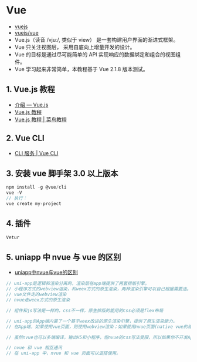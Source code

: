 # Vue

- [vuejs](https://github.com/vuejs)
- [vuejs/vue](https://github.com/vuejs/vue)
- Vue.js（读音 /vjuː/, 类似于 view） 是一套构建用户界面的渐进式框架。
- Vue 只关注视图层， 采用自底向上增量开发的设计。
- Vue 的目标是通过尽可能简单的 API 实现响应的数据绑定和组合的视图组件。
- Vue 学习起来非常简单，本教程基于 Vue 2.1.8 版本测试。

## 1. Vue.js 教程

- [介绍 — Vue.js](https://cn.vuejs.org/v2/guide/index.html)
- [Vue.js 教程](https://learning.dcloud.io/)
- [Vue.js 教程 | 菜鸟教程](http://www.runoob.com/vue2/vue-tutorial.html)

## 2. Vue CLI

- [CLI 服务 | Vue CLI](https://cli.vuejs.org/zh/guide/cli-service.html#%E4%BD%BF%E7%94%A8%E5%91%BD%E4%BB%A4)

## 3. 安装 vue 脚手架 3.0 以上版本

```c#
npm install -g @vue/cli
vue -V
// 执行：
vue create my-project

```

## 4. 插件

```c#
Vetur

```

## 5. uniapp 中 nvue 与 vue 的区别

- [uniapp中nvue与vue的区别](https://www.jianshu.com/p/6705eeb8eb3a)

```c#
// uni-app是逻辑和渲染分离的，渲染层在app端提供了两套排版引擎。
// 小程序方式的webview渲染，和weex方式的原生渲染，两种渲染引擎可以自己根据需要选。
// vue文件走的webview渲染
// nvue走weex方式的原生渲染

// 组件和js写法是一样的，css不一样，原生排版的能用的css必须是flex布局

// uni-app的App端内置了一个基于weex改进的原生渲染引擎，提供了原生渲染能力。
// 在App端，如果使用vue页面，则使用webview渲染；如果使用nvue页面(native vue的缩写)，则使用原生渲染。一个App中可以同时使用两种页面，比如首页使用nvue，二级页使用vue页面，hello uni-app示例就是如此。

// 虽然nvue也可以多端编译，输出H5和小程序，但nvue的css写法受限，所以如果你不开发App，那么不需要使用nvue。

// nvue 和 vue 相互通讯
// 在 uni-app 中，nvue 和 vue 页面可以混搭使用。

```
